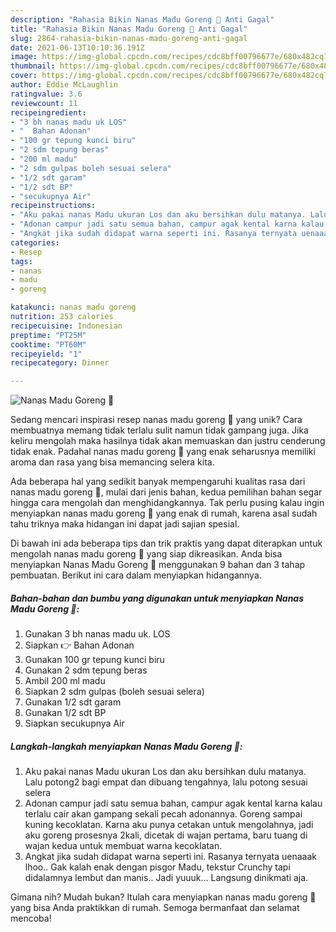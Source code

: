 ```yaml
---
description: "Rahasia Bikin Nanas Madu Goreng 🍍 Anti Gagal"
title: "Rahasia Bikin Nanas Madu Goreng 🍍 Anti Gagal"
slug: 2864-rahasia-bikin-nanas-madu-goreng-anti-gagal
date: 2021-06-13T10:10:36.191Z
image: https://img-global.cpcdn.com/recipes/cdc8bff00796677e/680x482cq70/nanas-madu-goreng-🍍-foto-resep-utama.jpg
thumbnail: https://img-global.cpcdn.com/recipes/cdc8bff00796677e/680x482cq70/nanas-madu-goreng-🍍-foto-resep-utama.jpg
cover: https://img-global.cpcdn.com/recipes/cdc8bff00796677e/680x482cq70/nanas-madu-goreng-🍍-foto-resep-utama.jpg
author: Eddie McLaughlin
ratingvalue: 3.6
reviewcount: 11
recipeingredient:
- "3 bh nanas madu uk LOS"
- "  Bahan Adonan"
- "100 gr tepung kunci biru"
- "2 sdm tepung beras"
- "200 ml madu"
- "2 sdm gulpas boleh sesuai selera"
- "1/2 sdt garam"
- "1/2 sdt BP"
- "secukupnya Air"
recipeinstructions:
- "Aku pakai nanas Madu ukuran Los dan aku bersihkan dulu matanya. Lalu potong2 bagi empat dan dibuang tengahnya, lalu potong sesuai selera"
- "Adonan campur jadi satu semua bahan, campur agak kental karna kalau terlalu cair akan gampang sekali pecah adonannya. Goreng sampai kuning kecoklatan. Karna aku punya cetakan untuk mengolahnya, jadi aku goreng prosesnya 2kali, dicetak di wajan pertama, baru tuang di wajan kedua untuk membuat warna kecoklatan."
- "Angkat jika sudah didapat warna seperti ini. Rasanya ternyata uenaaak lhoo.. Gak kalah enak dengan pisgor Madu, tekstur Crunchy tapi didalamnya lembut dan manis.. Jadi yuuuk... Langsung dinikmati aja."
categories:
- Resep
tags:
- nanas
- madu
- goreng

katakunci: nanas madu goreng 
nutrition: 253 calories
recipecuisine: Indonesian
preptime: "PT25M"
cooktime: "PT60M"
recipeyield: "1"
recipecategory: Dinner

---
```



![Nanas Madu Goreng 🍍](https://img-global.cpcdn.com/recipes/cdc8bff00796677e/680x482cq70/nanas-madu-goreng-🍍-foto-resep-utama.jpg)

Sedang mencari inspirasi resep nanas madu goreng 🍍 yang unik? Cara membuatnya memang tidak terlalu sulit namun tidak gampang juga. Jika keliru mengolah maka hasilnya tidak akan memuaskan dan justru cenderung tidak enak. Padahal nanas madu goreng 🍍 yang enak seharusnya memiliki aroma dan rasa yang bisa memancing selera kita.



Ada beberapa hal yang sedikit banyak mempengaruhi kualitas rasa dari nanas madu goreng 🍍, mulai dari jenis bahan, kedua pemilihan bahan segar hingga cara mengolah dan menghidangkannya. Tak perlu pusing kalau ingin menyiapkan nanas madu goreng 🍍 yang enak di rumah, karena asal sudah tahu triknya maka hidangan ini dapat jadi sajian spesial.


Di bawah ini ada beberapa tips dan trik praktis yang dapat diterapkan untuk mengolah nanas madu goreng 🍍 yang siap dikreasikan. Anda bisa menyiapkan Nanas Madu Goreng 🍍 menggunakan 9 bahan dan 3 tahap pembuatan. Berikut ini cara dalam menyiapkan hidangannya.

<!--inarticleads1-->

##### Bahan-bahan dan bumbu yang digunakan untuk menyiapkan Nanas Madu Goreng 🍍:

1. Gunakan 3 bh nanas madu uk. LOS
1. Siapkan  👉 Bahan Adonan
1. Gunakan 100 gr tepung kunci biru
1. Gunakan 2 sdm tepung beras
1. Ambil 200 ml madu
1. Siapkan 2 sdm gulpas (boleh sesuai selera)
1. Gunakan 1/2 sdt garam
1. Gunakan 1/2 sdt BP
1. Siapkan secukupnya Air




<!--inarticleads2-->

##### Langkah-langkah menyiapkan Nanas Madu Goreng 🍍:

1. Aku pakai nanas Madu ukuran Los dan aku bersihkan dulu matanya. Lalu potong2 bagi empat dan dibuang tengahnya, lalu potong sesuai selera
1. Adonan campur jadi satu semua bahan, campur agak kental karna kalau terlalu cair akan gampang sekali pecah adonannya. Goreng sampai kuning kecoklatan. Karna aku punya cetakan untuk mengolahnya, jadi aku goreng prosesnya 2kali, dicetak di wajan pertama, baru tuang di wajan kedua untuk membuat warna kecoklatan.
1. Angkat jika sudah didapat warna seperti ini. Rasanya ternyata uenaaak lhoo.. Gak kalah enak dengan pisgor Madu, tekstur Crunchy tapi didalamnya lembut dan manis.. Jadi yuuuk... Langsung dinikmati aja.




Gimana nih? Mudah bukan? Itulah cara menyiapkan nanas madu goreng 🍍 yang bisa Anda praktikkan di rumah. Semoga bermanfaat dan selamat mencoba!
